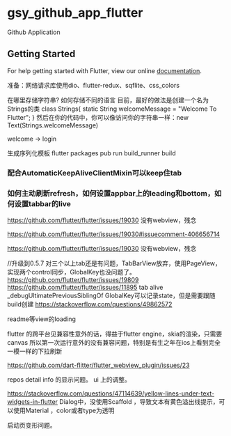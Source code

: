# gsy_github_app_flutter

Github Application

## Getting Started

For help getting started with Flutter, view our online
[documentation](https://flutter.io/).


准备：网络请求库使用dio、flutter-redux、sqflite、css_colors


在哪里存储字符串? 如何存储不同的语言
目前，最好的做法是创建一个名为Strings的类
class Strings{
  static String welcomeMessage = "Welcome To Flutter";
}
然后在你的代码中，你可以像访问你的字符串一样：new Text(Strings.welcomeMessage)

welcome -> login

生成序列化模板
flutter packages pub run build_runner build

### 配合AutomaticKeepAliveClientMixin可以keep住tab

### 如何主动刷新refresh，如何设置appbar上的leading和bottom，如何设置tabbar的live

https://github.com/flutter/flutter/issues/19030 没有webview，残念

https://github.com/flutter/flutter/issues/19030#issuecomment-406656714


https://github.com/flutter/flutter/issues/19030 没有webview，残念


//升级到0.5.7 对三个以上tab还是有问题，TabBarView放弃，使用PageView，实现两个control同步，GlobalKey也没问题了。
https://github.com/flutter/flutter/issues/19809
https://github.com/flutter/flutter/issues/11895 tab alive
_debugUltimatePreviousSiblingOf
GlobalKey可以记录state，但是需要跟随build创建
https://stackoverflow.com/questions/49862572

readme等view的loading

flutter 的跨平台见兼容性意外的话，得益于flutter engine，skia的渲染，只需要canvas
所以第一次运行意外的没有兼容问题，特别是有生之年在ios上看到完全一模一样的下拉刷新

https://github.com/dart-flitter/flutter_webview_plugin/issues/23


repos detail info 的显示问题。
ui 上的调整。


https://stackoverflow.com/questions/47114639/yellow-lines-under-text-widgets-in-flutter
Dialog中，没使用Scaffold ，导致文本有黄色溢出线提示，可以使用Material ，color或者type为透明

启动页变形问题。